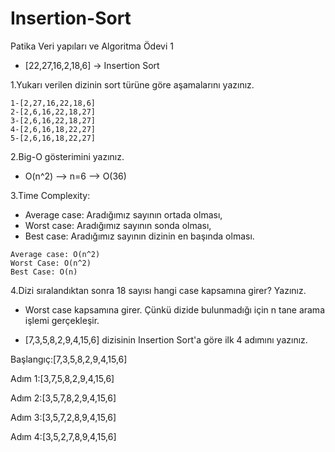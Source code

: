 # Insertion-Sort

Patika Veri yapıları ve Algoritma Ödevi 1

* [22,27,16,2,18,6] -> Insertion Sort

1.Yukarı verilen dizinin sort türüne göre aşamalarını yazınız.

```
1-[2,27,16,22,18,6]
2-[2,6,16,22,18,27]
3-[2,6,16,22,18,27]  
4-[2,6,16,18,22,27]
5-[2,6,16,18,22,27]  
```
2.Big-O gösterimini yazınız.

* O(n^2) --> n=6 --> O(36)

3.Time Complexity:
 * Average case: Aradığımız sayının ortada olması,
 * Worst case: Aradığımız sayının sonda olması, 
 * Best case: Aradığımız sayının dizinin en başında olması.

```
Average case: O(n^2)
Worst Case: O(n^2)
Best Case: O(n)
```

4.Dizi sıralandıktan sonra 18 sayısı hangi case kapsamına girer? Yazınız.

* Worst case kapsamına girer. Çünkü dizide bulunmadığı için n tane arama işlemi gerçekleşir.



 * [7,3,5,8,2,9,4,15,6] dizisinin Insertion Sort'a göre ilk 4 adımını yazınız.

Başlangıç:[7,3,5,8,2,9,4,15,6]

Adım 1:[3,7,5,8,2,9,4,15,6]

Adım 2:[3,5,7,8,2,9,4,15,6]

Adım 3:[3,5,7,2,8,9,4,15,6]

Adım 4:[3,5,2,7,8,9,4,15,6]
